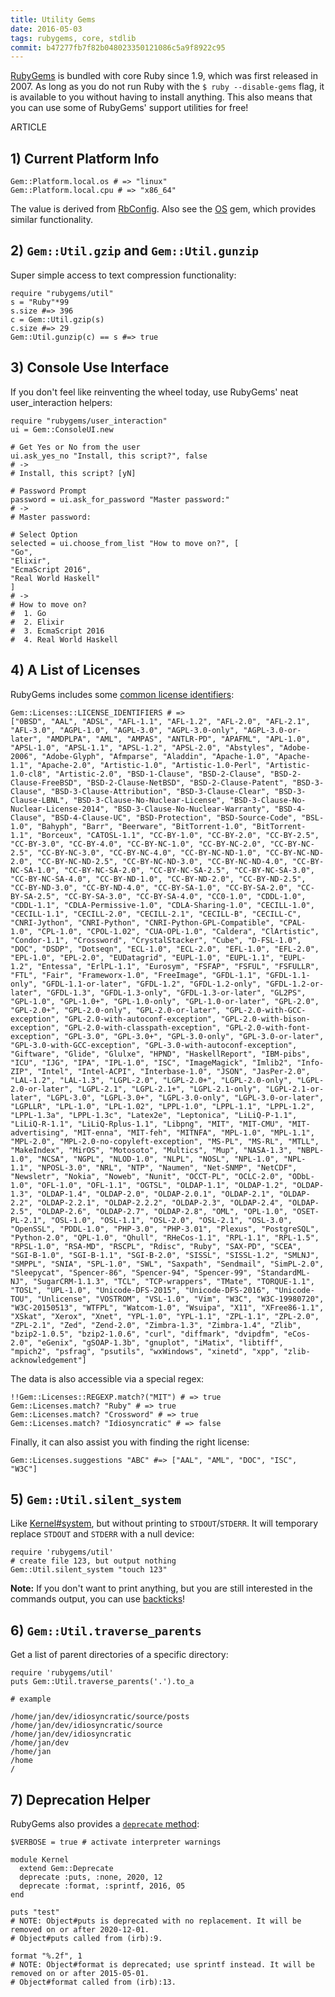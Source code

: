 ```yaml
---
title: Utility Gems
date: 2016-05-03
tags: rubygems, core, stdlib
commit: b47277fb7f82b048023350121086c5a9f8922c95
---
```


[RubyGems](https://rubygems.org/) is bundled with core Ruby since 1.9, which was first released in 2007. As long as you do not run Ruby with the `$ ruby --disable-gems` flag, it is available to you without having to install anything. This also means that you can use some of RubyGems' support utilities for free!

ARTICLE

## 1) Current Platform Info

    Gem::Platform.local.os # => "linux"
    Gem::Platform.local.cpu # => "x86_64"

The value is derived from [RbConfig](/42-ruby-config.html). Also see the [OS](https://github.com/rdp/os) gem, which provides similar functionality.

## 2) `Gem::Util.gzip` and `Gem::Util.gunzip`

Super simple access to text compression functionality:

    require "rubygems/util"
    s = "Ruby"*99
    s.size #=> 396
    c = Gem::Util.gzip(s)
    c.size #=> 29
    Gem::Util.gunzip(c) == s #=> true

## 3) Console Use Interface

If you don't feel like reinventing the wheel today, use RubyGems' neat user_interaction helpers:

    require "rubygems/user_interaction"
    ui = Gem::ConsoleUI.new

    # Get Yes or No from the user
    ui.ask_yes_no "Install, this script?", false
    # ->
    # Install, this script? [yN]

    # Password Prompt
    password = ui.ask_for_password "Master password:"
    # ->
    # Master password:

    # Select Option
    selected = ui.choose_from_list "How to move on?", [
    "Go",
    "Elixir",
    "EcmaScript 2016",
    "Real World Haskell"
    ]
    # ->
    # How to move on?
    #  1. Go
    #  2. Elixir
    #  3. EcmaScript 2016
    #  4. Real World Haskell

## 4) A List of Licenses

RubyGems includes some [common license identifiers](http://spdx.org/spdx-license-list):

    Gem::Licenses::LICENSE_IDENTIFIERS # =>
    ["0BSD", "AAL", "ADSL", "AFL-1.1", "AFL-1.2", "AFL-2.0", "AFL-2.1", "AFL-3.0", "AGPL-1.0", "AGPL-3.0", "AGPL-3.0-only", "AGPL-3.0-or-later", "AMDPLPA", "AML", "AMPAS", "ANTLR-PD", "APAFML", "APL-1.0", "APSL-1.0", "APSL-1.1", "APSL-1.2", "APSL-2.0", "Abstyles", "Adobe-2006", "Adobe-Glyph", "Afmparse", "Aladdin", "Apache-1.0", "Apache-1.1", "Apache-2.0", "Artistic-1.0", "Artistic-1.0-Perl", "Artistic-1.0-cl8", "Artistic-2.0", "BSD-1-Clause", "BSD-2-Clause", "BSD-2-Clause-FreeBSD", "BSD-2-Clause-NetBSD", "BSD-2-Clause-Patent", "BSD-3-Clause", "BSD-3-Clause-Attribution", "BSD-3-Clause-Clear", "BSD-3-Clause-LBNL", "BSD-3-Clause-No-Nuclear-License", "BSD-3-Clause-No-Nuclear-License-2014", "BSD-3-Clause-No-Nuclear-Warranty", "BSD-4-Clause", "BSD-4-Clause-UC", "BSD-Protection", "BSD-Source-Code", "BSL-1.0", "Bahyph", "Barr", "Beerware", "BitTorrent-1.0", "BitTorrent-1.1", "Borceux", "CATOSL-1.1", "CC-BY-1.0", "CC-BY-2.0", "CC-BY-2.5", "CC-BY-3.0", "CC-BY-4.0", "CC-BY-NC-1.0", "CC-BY-NC-2.0", "CC-BY-NC-2.5", "CC-BY-NC-3.0", "CC-BY-NC-4.0", "CC-BY-NC-ND-1.0", "CC-BY-NC-ND-2.0", "CC-BY-NC-ND-2.5", "CC-BY-NC-ND-3.0", "CC-BY-NC-ND-4.0", "CC-BY-NC-SA-1.0", "CC-BY-NC-SA-2.0", "CC-BY-NC-SA-2.5", "CC-BY-NC-SA-3.0", "CC-BY-NC-SA-4.0", "CC-BY-ND-1.0", "CC-BY-ND-2.0", "CC-BY-ND-2.5", "CC-BY-ND-3.0", "CC-BY-ND-4.0", "CC-BY-SA-1.0", "CC-BY-SA-2.0", "CC-BY-SA-2.5", "CC-BY-SA-3.0", "CC-BY-SA-4.0", "CC0-1.0", "CDDL-1.0", "CDDL-1.1", "CDLA-Permissive-1.0", "CDLA-Sharing-1.0", "CECILL-1.0", "CECILL-1.1", "CECILL-2.0", "CECILL-2.1", "CECILL-B", "CECILL-C", "CNRI-Jython", "CNRI-Python", "CNRI-Python-GPL-Compatible", "CPAL-1.0", "CPL-1.0", "CPOL-1.02", "CUA-OPL-1.0", "Caldera", "ClArtistic", "Condor-1.1", "Crossword", "CrystalStacker", "Cube", "D-FSL-1.0", "DOC", "DSDP", "Dotseqn", "ECL-1.0", "ECL-2.0", "EFL-1.0", "EFL-2.0", "EPL-1.0", "EPL-2.0", "EUDatagrid", "EUPL-1.0", "EUPL-1.1", "EUPL-1.2", "Entessa", "ErlPL-1.1", "Eurosym", "FSFAP", "FSFUL", "FSFULLR", "FTL", "Fair", "Frameworx-1.0", "FreeImage", "GFDL-1.1", "GFDL-1.1-only", "GFDL-1.1-or-later", "GFDL-1.2", "GFDL-1.2-only", "GFDL-1.2-or-later", "GFDL-1.3", "GFDL-1.3-only", "GFDL-1.3-or-later", "GL2PS", "GPL-1.0", "GPL-1.0+", "GPL-1.0-only", "GPL-1.0-or-later", "GPL-2.0", "GPL-2.0+", "GPL-2.0-only", "GPL-2.0-or-later", "GPL-2.0-with-GCC-exception", "GPL-2.0-with-autoconf-exception", "GPL-2.0-with-bison-exception", "GPL-2.0-with-classpath-exception", "GPL-2.0-with-font-exception", "GPL-3.0", "GPL-3.0+", "GPL-3.0-only", "GPL-3.0-or-later", "GPL-3.0-with-GCC-exception", "GPL-3.0-with-autoconf-exception", "Giftware", "Glide", "Glulxe", "HPND", "HaskellReport", "IBM-pibs", "ICU", "IJG", "IPA", "IPL-1.0", "ISC", "ImageMagick", "Imlib2", "Info-ZIP", "Intel", "Intel-ACPI", "Interbase-1.0", "JSON", "JasPer-2.0", "LAL-1.2", "LAL-1.3", "LGPL-2.0", "LGPL-2.0+", "LGPL-2.0-only", "LGPL-2.0-or-later", "LGPL-2.1", "LGPL-2.1+", "LGPL-2.1-only", "LGPL-2.1-or-later", "LGPL-3.0", "LGPL-3.0+", "LGPL-3.0-only", "LGPL-3.0-or-later", "LGPLLR", "LPL-1.0", "LPL-1.02", "LPPL-1.0", "LPPL-1.1", "LPPL-1.2", "LPPL-1.3a", "LPPL-1.3c", "Latex2e", "Leptonica", "LiLiQ-P-1.1", "LiLiQ-R-1.1", "LiLiQ-Rplus-1.1", "Libpng", "MIT", "MIT-CMU", "MIT-advertising", "MIT-enna", "MIT-feh", "MITNFA", "MPL-1.0", "MPL-1.1", "MPL-2.0", "MPL-2.0-no-copyleft-exception", "MS-PL", "MS-RL", "MTLL", "MakeIndex", "MirOS", "Motosoto", "Multics", "Mup", "NASA-1.3", "NBPL-1.0", "NCSA", "NGPL", "NLOD-1.0", "NLPL", "NOSL", "NPL-1.0", "NPL-1.1", "NPOSL-3.0", "NRL", "NTP", "Naumen", "Net-SNMP", "NetCDF", "Newsletr", "Nokia", "Noweb", "Nunit", "OCCT-PL", "OCLC-2.0", "ODbL-1.0", "OFL-1.0", "OFL-1.1", "OGTSL", "OLDAP-1.1", "OLDAP-1.2", "OLDAP-1.3", "OLDAP-1.4", "OLDAP-2.0", "OLDAP-2.0.1", "OLDAP-2.1", "OLDAP-2.2", "OLDAP-2.2.1", "OLDAP-2.2.2", "OLDAP-2.3", "OLDAP-2.4", "OLDAP-2.5", "OLDAP-2.6", "OLDAP-2.7", "OLDAP-2.8", "OML", "OPL-1.0", "OSET-PL-2.1", "OSL-1.0", "OSL-1.1", "OSL-2.0", "OSL-2.1", "OSL-3.0", "OpenSSL", "PDDL-1.0", "PHP-3.0", "PHP-3.01", "Plexus", "PostgreSQL", "Python-2.0", "QPL-1.0", "Qhull", "RHeCos-1.1", "RPL-1.1", "RPL-1.5", "RPSL-1.0", "RSA-MD", "RSCPL", "Rdisc", "Ruby", "SAX-PD", "SCEA", "SGI-B-1.0", "SGI-B-1.1", "SGI-B-2.0", "SISSL", "SISSL-1.2", "SMLNJ", "SMPPL", "SNIA", "SPL-1.0", "SWL", "Saxpath", "Sendmail", "SimPL-2.0", "Sleepycat", "Spencer-86", "Spencer-94", "Spencer-99", "StandardML-NJ", "SugarCRM-1.1.3", "TCL", "TCP-wrappers", "TMate", "TORQUE-1.1", "TOSL", "UPL-1.0", "Unicode-DFS-2015", "Unicode-DFS-2016", "Unicode-TOU", "Unlicense", "VOSTROM", "VSL-1.0", "Vim", "W3C", "W3C-19980720", "W3C-20150513", "WTFPL", "Watcom-1.0", "Wsuipa", "X11", "XFree86-1.1", "XSkat", "Xerox", "Xnet", "YPL-1.0", "YPL-1.1", "ZPL-1.1", "ZPL-2.0", "ZPL-2.1", "Zed", "Zend-2.0", "Zimbra-1.3", "Zimbra-1.4", "Zlib", "bzip2-1.0.5", "bzip2-1.0.6", "curl", "diffmark", "dvipdfm", "eCos-2.0", "eGenix", "gSOAP-1.3b", "gnuplot", "iMatix", "libtiff", "mpich2", "psfrag", "psutils", "wxWindows", "xinetd", "xpp", "zlib-acknowledgement"]

The data is also accessible via a special regex:


    !!Gem::Licenses::REGEXP.match?("MIT") # => true
    Gem::Licenses.match? "Ruby" # => true
    Gem::Licenses.match? "Crossword" # => true
    Gem::Licenses.match? "Idiosyncratic" # => false

Finally, it can also assist you with finding the right license:

    Gem::Licenses.suggestions "ABC" #=> ["AAL", "AML", "DOC", "ISC", "W3C"]

## 5) `Gem::Util.silent_system`

Like [Kernel#system](https://ruby-doc.org/core/Kernel.html#method-i-system), but without printing to `STDOUT`/`STDERR`. It will temporary replace `STDOUT` and `STDERR` with a null device:

    require 'rubygems/util'
    # create file 123, but output nothing
    Gem::Util.silent_system "touch 123"

**Note:** If you don't want to print anything, but you are still interested in the commands output, you can use [backticks](https://ruby-doc.org/core/Kernel.html#method-i-60)!

## 6) `Gem::Util.traverse_parents`

Get a list of parent directories of a specific directory:

    require 'rubygems/util'
    puts Gem::Util.traverse_parents('.').to_a

    # example

    /home/jan/dev/idiosyncratic/source/posts
    /home/jan/dev/idiosyncratic/source
    /home/jan/dev/idiosyncratic
    /home/jan/dev
    /home/jan
    /home
    /

## 7) Deprecation Helper

RubyGems also provides a [`deprecate` method](http://docs.seattlerb.org/rubygems/Gem/Deprecate.html):

    $VERBOSE = true # activate interpreter warnings

    module Kernel
      extend Gem::Deprecate
      deprecate :puts, :none, 2020, 12
      deprecate :format, :sprintf, 2016, 05
    end

    puts "test"
    # NOTE: Object#puts is deprecated with no replacement. It will be removed on or after 2020-12-01.
    # Object#puts called from (irb):9.

    format "%.2f", 1
    # NOTE: Object#format is deprecated; use sprintf instead. It will be removed on or after 2015-05-01.
    # Object#format called from (irb):13.

